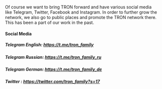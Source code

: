 Of course we want to bring TRON forward and have various social media like Telegram, Twitter, Facebook and Instagram. In order to further grow the network, we also go to public places and promote the TRON network there. This has been a part of our work in the past.

#### Social Media
##### Telegram English:   https://t.me/tron_family
##### Telegram Russian:   https://t.me/tron_family_ru
##### Telegram German:    https://t.me/tron_family_de
##### Twitter :           https://twitter.com/tron_family?s=17
